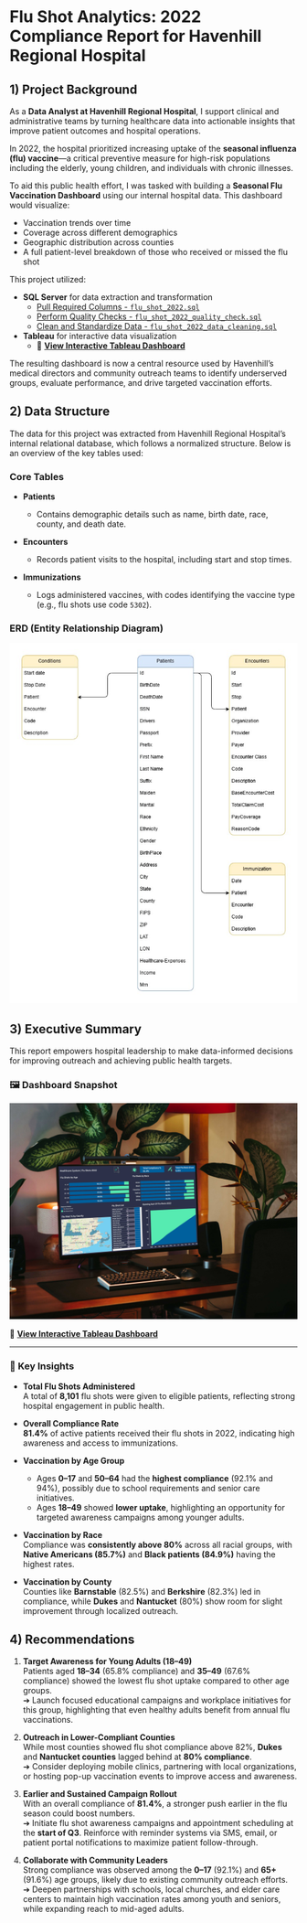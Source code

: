 # Flu Shot Analytics: 2022 Compliance Report for Havenhill Regional Hospital

## 1) Project Background

As a **Data Analyst at Havenhill Regional Hospital**, I support clinical and administrative teams by turning healthcare data into actionable insights that improve patient outcomes and hospital operations. 

In 2022, the hospital prioritized increasing uptake of the **seasonal influenza (flu) vaccine**—a critical preventive measure for high-risk populations including the elderly, young children, and individuals with chronic illnesses.

To aid this public health effort, I was tasked with building a **Seasonal Flu Vaccination Dashboard** using our internal hospital data. This dashboard would visualize:
- Vaccination trends over time
- Coverage across different demographics
- Geographic distribution across counties
- A full patient-level breakdown of those who received or missed the flu shot

This project utilized:
- **SQL Server** for data extraction and transformation
  - [Pull Required Columns - `flu_shot_2022.sql`](script/flu_shot_2022.sql)
  - [Perform Quality Checks - `flu_shot_2022_quality_check.sql`](script/flu_shot_2022_quality_check.sql)
  - [Clean and Standardize Data - `flu_shot_2022_data_cleaning.sql`](script/flu_shot_2022_data_cleaning.sql)  
- **Tableau** for interactive data visualization
  - 🔗 **[View Interactive Tableau Dashboard](https://public.tableau.com/views/ImmunizationDashboard_17157938691190/Dashboard1?:language=en-US&:sid=&:redirect=auth&:display_count=n&:origin=viz_share_link)**

The resulting dashboard is now a central resource used by Havenhill’s medical directors and community outreach teams to identify underserved groups, evaluate performance, and drive targeted vaccination efforts.

## 2) Data Structure

The data for this project was extracted from Havenhill Regional Hospital’s internal relational database, which follows a normalized structure. Below is an overview of the key tables used:

### Core Tables

- **Patients**
  - Contains demographic details such as name, birth date, race, county, and death date.
  
- **Encounters**
  - Records patient visits to the hospital, including start and stop times.

- **Immunizations**
  - Logs administered vaccines, with codes identifying the vaccine type (e.g., flu shots use code `5302`).

### ERD (Entity Relationship Diagram)

![Healthcare ERD](docs/Healthcare%20ERD.jpg)

## 3) Executive Summary

This report empowers hospital leadership to make data-informed decisions for improving outreach and achieving public health targets.

### 🖼️ Dashboard Snapshot  
![Healthcare Dashboard](docs/Healthcare-Dashboard.jpg)

🔗 **[View Interactive Tableau Dashboard](https://public.tableau.com/views/ImmunizationDashboard_17157938691190/Dashboard1?:language=en-US&:sid=&:redirect=auth&:display_count=n&:origin=viz_share_link)**

---

### 🧠 Key Insights

- **Total Flu Shots Administered**  
  A total of **8,101** flu shots were given to eligible patients, reflecting strong hospital engagement in public health.

- **Overall Compliance Rate**  
  **81.4%** of active patients received their flu shots in 2022, indicating high awareness and access to immunizations.

- **Vaccination by Age Group**  
  - Ages **0–17** and **50–64** had the **highest compliance** (92.1% and 94%), possibly due to school requirements and senior care initiatives.  
  - Ages **18–49** showed **lower uptake**, highlighting an opportunity for targeted awareness campaigns among younger adults.

- **Vaccination by Race**  
  Compliance was **consistently above 80%** across all racial groups, with **Native Americans (85.7%)** and **Black patients (84.9%)** having the highest rates.

- **Vaccination by County**  
  Counties like **Barnstable** (82.5%) and **Berkshire** (82.3%) led in compliance, while **Dukes** and **Nantucket** (80%) show room for slight improvement through localized outreach.

## 4) Recommendations

1. **Target Awareness for Young Adults (18–49)**  
   Patients aged **18–34** (65.8% compliance) and **35–49** (67.6% compliance) showed the lowest flu shot uptake compared to other age groups.  
   ➔ Launch focused educational campaigns and workplace initiatives for this group, highlighting that even healthy adults benefit from annual flu vaccinations.

2. **Outreach in Lower-Compliant Counties**  
   While most counties showed flu shot compliance above 82%, **Dukes** and **Nantucket counties** lagged behind at **80% compliance**.  
   ➔ Consider deploying mobile clinics, partnering with local organizations, or hosting pop-up vaccination events to improve access and awareness.

3. **Earlier and Sustained Campaign Rollout**  
   With an overall compliance of **81.4%**, a stronger push earlier in the flu season could boost numbers.  
   ➔ Initiate flu shot awareness campaigns and appointment scheduling at the **start of Q3**. Reinforce with reminder systems via SMS, email, or patient portal notifications to maximize patient follow-through.

4. **Collaborate with Community Leaders**  
   Strong compliance was observed among the **0–17** (92.1%) and **65+** (91.6%) age groups, likely due to existing community outreach efforts.  
   ➔ Deepen partnerships with schools, local churches, and elder care centers to maintain high vaccination rates among youth and seniors, while expanding reach to mid-aged adults.
